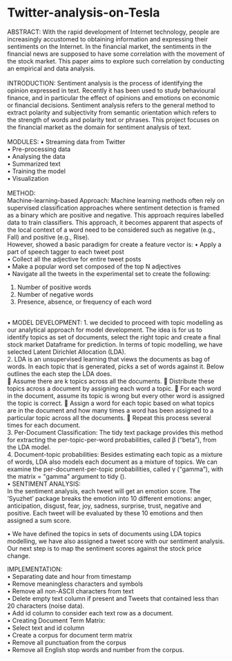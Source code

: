 # Twitter-analysis-on-Tesla
ABSTRACT:
    With the rapid development of Internet technology, people are increasingly accustomed to obtaining information and expressing their sentiments on the Internet. In the financial market, the sentiments in the financial news are supposed to have some correlation with the movement of the stock market. This paper aims to explore such correlation by conducting an empirical and data analysis.</br>
</br>
INTRODUCTION:
    Sentiment analysis is the process of identifying the opinion expressed in text. Recently it has been used to study behavioural finance, and in particular the effect of opinions and emotions on economic or financial decisions. Sentiment analysis refers to the general method to extract polarity and subjectivity from semantic orientation which refers to the strength of words and polarity text or phrases. This project focuses on the financial market as the domain for sentiment analysis of text.</br>
</br>
MODULES:
•	Streaming data from Twitter</br>
•	Pre-processing data</br>
•	Analysing the data</br>
•	Summarized text</br>
•	Training the model</br>
•	Visualization</br>
</br>
METHOD:
</br>
Machine-learning-based Approach:
    Machine learning methods often rely on supervised classification approaches where sentiment detection is framed as a binary which are positive and negative. This approach requires labelled data to train classifiers. This approach, it becomes apparent that aspects of the local context of a word need to be considered such as negative (e.g., Fall) and positive (e.g., Rise).
</br>
However, showed a basic paradigm for create a feature vector is: 
•	Apply a part of speech tagger to each tweet post</br> 
•	Collect all the adjective for entire tweet posts </br>
•	Make a popular word set composed of the top N adjectives</br>
•	Navigate all the tweets in the experimental set to create the following:</br> 
1.	Number of positive words 
2.	Number of negative words 
3.	Presence, absence, or frequency of each word
</br>
•	MODEL DEVELOPMENT:
1.	we decided to proceed with topic modelling as our analytical approach for model development. The idea is for us to identify topics as set of documents, select the right topic and create a final stock market Dataframe for prediction. In terms of topic modelling, we have selected Latent Dirichlet Allocation (LDA).</br>
2.	LDA is an unsupervised learning that views the documents as bag of words. In each topic that is generated, picks a set of words against it. Below outlines the each step the LDA does.</br>
	Assume there are k topics across all the documents.
	Distribute these topics across a document by assigning each word a topic.
	For each word in the document, assume its topic is wrong but every other word is assigned the topic is correct.
	Assign a word for each topic based on what topics are in the document and how many times a word has been assigned to a particular topic across all the documents.
	Repeat this process several times for each document.</br>
3.	Per-Document Classification: The tidy text package provides this method for extracting the per-topic-per-word probabilities, called β (“beta”), from the LDA model.</br>
4.	Document-topic probabilities: Besides estimating each topic as a mixture of words, LDA also models each document as a mixture of topics. We can examine the per-document-per-topic probabilities, called γ (“gamma”), with the matrix = "gamma" argument to tidy ().
</br>
•	SENTIMENT ANALYSIS: </br>
In the sentiment analysis, each tweet will get an emotion score. The ‘Syuzhet’ package breaks the emotion into 10 different emotions: anger, anticipation, disgust, fear, joy, sadness, surprise, trust, negative and positive. Each tweet will be evaluated by these 10 emotions and then assigned a sum score.

•	We have defined the topics in sets of documents using LDA topics modelling, we have also assigned a tweet score with our sentiment analysis. Our next step is to map the sentiment scores against the stock price change.
 

  IMPLEMENTATION:</br>
•	Separating date and hour from timestamp</br>
•	Remove meaningless characters and symbols</br>
•	Remove all non-ASCII characters from text</br>
•	Delete empty text column if present and Tweets that contained less than 20 characters (noise data).</br>
•	Add id column to consider each text row as a document.</br>
•	Creating Document Term Matrix:</br>
•	Select text and id column</br>
•	Create a corpus for document term matrix</br>
•	Remove all punctuation from the corpus</br>
•	Remove all English stop words and number from the corpus.</br>
